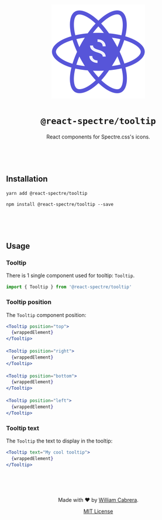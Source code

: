 <div align=center>
<img src="assets/react-spectre-logo.png" width="256" height="256">

# `@react-spectre/tooltip`
React components for Spectre.css's icons.

<br><br><br>
</div>

## Installation

```shell
yarn add @react-spectre/tooltip
```

```shell
npm install @react-spectre/tooltip --save
```

<br><br><br>

## Usage

### Tooltip

There is 1 single component used for tooltip: `Tooltip`.

```js
import { Tooltip } from '@react-spectre/tooltip'
```

### Tooltip position

The `Tooltip` component position:

```jsx
<Tooltip position="top">
  {wrappedElement}
</Tooltip>

<Tooltip position="right">
  {wrappedElement}
</Tooltip>

<Tooltip position="bottom">
  {wrappedElement}
</Tooltip>

<Tooltip position="left">
  {wrappedElement}
</Tooltip>

```

### Tooltip text

The `Tooltip` the text to display in the tooltip:

```jsx
<Tooltip text="My cool tooltip">
  {wrappedElement}
</Tooltip>

```

<div align=center>
<br><br><br>

Made with :heart: by [William Cabrera](https://github.com/williamcabrera4).

[MIT License](LICENSE)

</div>
